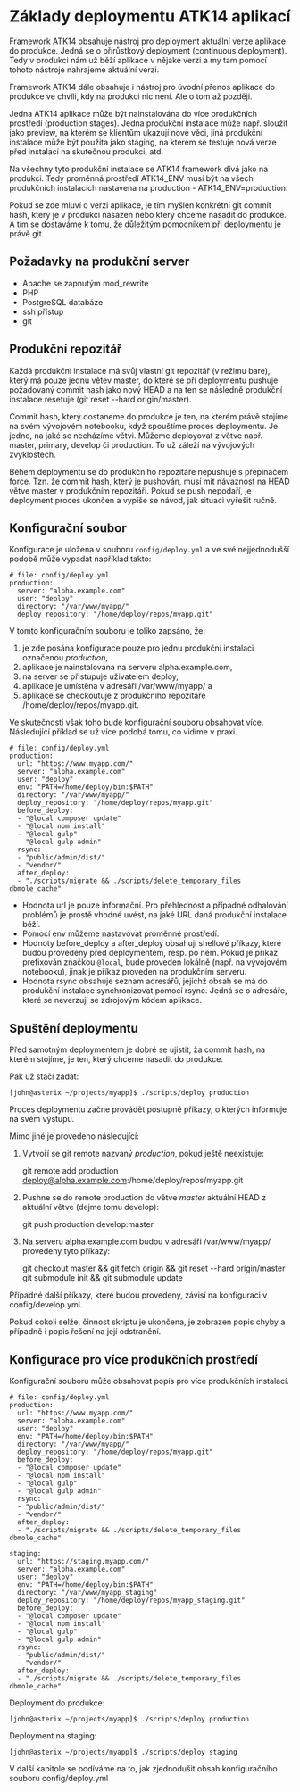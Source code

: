 Základy deploymentu ATK14 aplikací
==================================

Framework ATK14 obsahuje nástroj pro deployment aktuální verze aplikace do produkce. Jedná se o přírůstkový deployment (continuous deployment). Tedy v produkci nám už běží aplikace v nějaké verzi a my tam pomocí tohoto nástroje nahrajeme aktuální verzi.

Framework ATK14 dále obsahuje i nástroj pro úvodní přenos aplikace do produkce ve chvíli, kdy na produkci nic není. Ale o tom až později.

Jedna ATK14 aplikace může být nainstalována do více produkčních prostředí (production stages). Jedna produkční instalace může např. sloužit jako preview, na kterém se klientům ukazují nové věci, jiná produkční instalace může být použita jako staging, na kterém se testuje nová verze před instalací na skutečnou produkci, atd.

Na všechny tyto produkční instalace se ATK14 framework dívá jako na produkci. Tedy proměnná prostředí ATK14_ENV musí být na všech produkčních instalacích nastavena na production - ATK14_ENV=production.

Pokud se zde mluví o verzi aplikace, je tím myšlen konkrétní git commit hash, který je v produkci nasazen nebo který chceme nasadit do produkce. A tím se dostaváme k tomu, že důležitým pomocníkem při deploymentu je právě git.

Požadavky na produkční server
-----------------------------

* Apache se zapnutým mod_rewrite
* PHP
* PostgreSQL databáze
* ssh přístup
* git

Produkční repozitář
-------------------

Každá produkční instalace má svůj vlastní git repozitář (v režimu bare), který má pouze jednu větev master, do které se při deploymentu pushuje požadovaný commit hash jako nový HEAD a na ten se následně produkční instalace resetuje (git reset --hard origin/master).

Commit hash, který dostaneme do produkce je ten, na kterém právě stojíme na svém vývojovém notebooku, když spouštíme proces deploymentu. Je jedno, na jaké se necházíme větvi. Můžeme deployovat z větve např. master, primary, develop či production. To už záleží na vývojových zvyklostech.

Během deploymentu se do produkčního repozitáře nepushuje s přepínačem force. Tzn. že commit hash, který je pushován, musí mít návaznost na HEAD větve master v produkčním repozitáři. Pokud se push nepodaří, je deployment proces ukončen a vypíše se návod, jak situaci vyřešit ručně.
 
Konfigurační soubor
-------------------

Konfigurace je uložena v souboru ```config/deploy.yml``` a ve své nejjednodušší podobě může vypadat například takto:

    # file: config/deploy.yml
    production:
      server: "alpha.example.com"
      user: "deploy"
      directory: "/var/www/myapp/"
      deploy_repository: "/home/deploy/repos/myapp.git"

V tomto konfiguračním souboru je toliko zapsáno, že:

1. je zde posána konfigurace pouze pro jednu produkční instalaci označenou *production*,
2. aplikace je nainstalována na serveru alpha.example.com,
3. na server se přistupuje uživatelem deploy,
4. aplikace je umístěna v adresáři /var/www/myapp/ a
5. aplikace se checkoutuje z produkčního repozitáře /home/deploy/repos/myapp.git.

Ve skutečnosti však toho bude konfigurační souboru obsahovat více. Následující příklad se už více podobá tomu, co vidíme v praxi.

    # file: config/deploy.yml
    production:
      url: "https://www.myapp.com/"
      server: "alpha.example.com"
      user: "deploy"
      env: "PATH=/home/deploy/bin:$PATH"
      directory: "/var/www/myapp/"
      deploy_repository: "/home/deploy/repos/myapp.git"
      before_deploy:
      - "@local composer update"
      - "@local npm install"
      - "@local gulp"
      - "@local gulp admin"
      rsync:
      - "public/admin/dist/"
      - "vendor/"
      after_deploy:
      - "./scripts/migrate && ./scripts/delete_temporary_files dbmole_cache"

- Hodnota url je pouze informační. Pro přehlednost a případné odhalování problémů je prostě vhodné uvést, na jaké URL daná produkční instalace běží.
- Pomocí env můžeme nastavovat proměnné prostředí.
- Hodnoty before_deploy a after_deploy obsahují shellové příkazy, které budou provedeny před deploymentem, resp. po něm. Pokud je příkaz prefixován značkou `@local`, bude proveden lokálně (např. na vývojovém notebooku), jinak je příkaz proveden na produkčním serveru.
- Hodnota rsync obsahuje seznam adresářů, jejíchž obsah se má do produkční instalace synchronizovat pomocí rsync. Jedná se o adresáře, které se neverzují se zdrojovým kódem aplikace.

Spuštění deploymentu
--------------------

Před samotným deploymentem je dobré se ujistit, ža commit hash, na kterém stojíme, je ten, který chceme nasadit do produkce.

Pak už stačí zadat:

    [john@asterix ~/projects/myapp]$ ./scripts/deploy production

Proces deploymentu začne provádět postupně příkazy, o kterých informuje na svém výstupu.

Mimo jiné je provedeno následující:

1. Vytvoří se git remote nazvaný *production*, pokud ještě neexistuje:

    git remote add production deploy@alpha.example.com:/home/deploy/repos/myapp.git

2. Pushne se do remote production do větve *master* aktuální HEAD z aktuální větve (dejme tomu develop):

    git push production develop:master

3. Na serveru alpha.example.com budou v adresáři /var/www/myapp/ provedeny tyto příkazy:

    git checkout master && git fetch origin && git reset --hard origin/master
    git submodule init && git submodule update

Případné další příkazy, které budou provedeny, závisí na konfiguraci v config/develop.yml.

Pokud cokoli selže, činnost skriptu je ukončena, je zobrazen popis chyby a případně i popis řešení na její odstranění.

Konfigurace pro více produkčních prostředí
------------------------------------------

Konfigurační souboru může obsahovat popis pro více produkčních instalací.

    # file: config/deploy.yml
    production:
      url: "https://www.myapp.com/"
      server: "alpha.example.com"
      user: "deploy"
      env: "PATH=/home/deploy/bin:$PATH"
      directory: "/var/www/myapp/"
      deploy_repository: "/home/deploy/repos/myapp.git"
      before_deploy:
      - "@local composer update"
      - "@local npm install"
      - "@local gulp"
      - "@local gulp admin"
      rsync:
      - "public/admin/dist/"
      - "vendor/"
      after_deploy:
      - "./scripts/migrate && ./scripts/delete_temporary_files dbmole_cache"

    staging:
      url: "https://staging.myapp.com/"
      server: "alpha.example.com"
      user: "deploy"
      env: "PATH=/home/deploy/bin:$PATH"
      directory: "/var/www/myapp_staging"
      deploy_repository: "/home/deploy/repos/myapp_staging.git"
      before_deploy:
      - "@local composer update"
      - "@local npm install"
      - "@local gulp"
      - "@local gulp admin"
      rsync:
      - "public/admin/dist/"
      - "vendor/"
      after_deploy:
      - "./scripts/migrate && ./scripts/delete_temporary_files dbmole_cache"

Deployment do produkce:

    [john@asterix ~/projects/myapp]$ ./scripts/deploy production

Deployment na staging:

    [john@asterix ~/projects/myapp]$ ./scripts/deploy staging

V další kapitole se podíváme na to, jak zjednodušit obsah konfiguračního souboru config/deploy.yml
